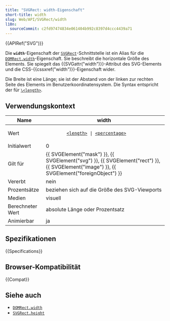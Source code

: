 ```yaml
---
title: "SVGRect: width-Eigenschaft"
short-title: width
slug: Web/API/SVGRect/width
l10n:
  sourceCommit: c2fd97474834e061404b992c8397d4ccc4439a71
---
```


{{APIRef("SVG")}}

Die **`width`**-Eigenschaft der [`SVGRect`](/de/docs/Web/API/SVGRect)-Schnittstelle ist ein Alias für die [`DOMRect.width`](/de/docs/Web/API/DOMRect/width)-Eigenschaft. Sie beschreibt die horizontale Größe des Elements. Sie spiegelt das {{SVGattr("width")}}-Attribut des SVG-Elements und die CSS-{{cssxref("width")}}-Eigenschaft wider.

Die Breite ist eine Länge; sie ist der Abstand von der linken zur rechten Seite des Elements im Benutzerkoordinatensystem. Die Syntax entspricht der für [`\<length>`](/de/docs/Web/SVG/Guides/Content_type#length).

## Verwendungskontext

<table>
  <thead>
    <tr>
      <th>Name</th>
      <th>width</th>
    </tr>
  </thead>
  <tbody>
    <tr>
      <td>Wert</td>
      <td>
        <code>
        <a href="/de/docs/Web/SVG/Guides/Content_type#length">&#x3C;length></a
        > | <a href="/de/docs/Web/SVG/Guides/Content_type#percentage"
          >&#x3C;percentage></a
        >
        </code>
      </td>
    </tr>
    <tr>
      <td>Initialwert</td>
      <td>0</td>
    </tr>
    <tr>
      <td>Gilt für</td>
      <td>
        {{ SVGElement("mask") }},
        {{ SVGElement("svg") }},
        {{ SVGElement("rect") }},
        {{ SVGElement("image") }},
        {{ SVGElement("foreignObject") }}
      </td>
    </tr>
    <tr>
      <td>Vererbt</td>
      <td>nein</td>
    </tr>
    <tr>
      <td>Prozentsätze</td>
      <td>
        beziehen sich auf die Größe des SVG-Viewports
      </td>
    </tr>
    <tr>
      <td>Medien</td>
      <td>visuell</td>
    </tr>
    <tr>
      <td>Berechneter Wert</td>
      <td>absolute Länge oder Prozentsatz</td>
    </tr>
    <tr>
      <td>Animierbar</td>
      <td>ja</td>
    </tr>
  </tbody>
</table>

## Spezifikationen

{{Specifications}}

## Browser-Kompatibilität

{{Compat}}

## Siehe auch

- [`DOMRect.width`](/de/docs/Web/API/DOMRect/width)
- [`SVGRect.height`](/de/docs/Web/API/SVGRect/height)
